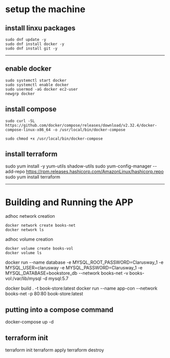
# setup the machine
## install linxu packages
```
sudo dnf update -y
sudo dnf install docker -y
sudo dnf install git -y
```
----
## enable docker
```
sudo systemctl start docker
sudo systemctl enable docker
sudo usermod -aG docker ec2-user
newgrp docker
```

## install compose
```
sudo curl -SL https://github.com/docker/compose/releases/download/v2.32.4/docker-compose-linux-x86_64 -o /usr/local/bin/docker-compose

sudo chmod +x /usr/local/bin/docker-compose
```

## install terraform
sudo yum install -y yum-utils shadow-utils
sudo yum-config-manager --add-repo https://rpm.releases.hashicorp.com/AmazonLinux/hashicorp.repo
sudo yum install terraform


---

# Building and Running the APP
adhoc network creation
```
docker network create books-net
docker network ls
```

adhoc volume creation
```
docker volume create books-vol
docker volume ls
```
docker run --name database -e MYSQL_ROOT_PASSWORD=Clarusway_1 -e MYSQL_USER=clarusway -e MYSQL_PASSWORD=Clarusway_1 -e MYSQL_DATABASE=bookstore_db --network books-net -v books-vol:/var/lib/mysql -d mysql:5.7


docker build . -t book-store:latest
docker run --name app-con --network books-net -p 80:80 book-store:latest



## putting into a compose command

docker-compose up -d


## terraform init
terraform init
terraform apply
terraform destroy